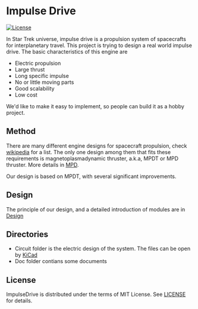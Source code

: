 # Impulse Drive

[![License](https://img.shields.io/github/license/mashape/apistatus.svg)](LICENSE)

In Star Trek universe, impulse drive is a propulsion system of spacecrafts for interplanetary travel. This project is trying to design a real world impulse drive. The basic characteristics of this engine are

* Electric propulsion
* Large thrust
* Long specific impulse
* No or little moving parts
* Good scalability
* Low cost

We'd like to make it easy to implement, so people can build it as a hobby project.

## Method

There are many different engine designs for spacecraft propulsion, check [wikipedia](https://en.wikipedia.org/wiki/Spacecraft_propulsion#Table_of_methods) for a list. The only one design among them that fits these requirements is magnetoplasmadynamic thruster, a.k.a, MPDT or MPD thruster. More details in [MPD](Doc/Mpd.md).

Our design is based on MPDT, with several significant improvements.

## Design

The principle of our design, and a detailed introduction of modules are in [Design](Doc/Design.md)

## Directories

* Circuit folder is the electric design of the system. The files can be open by [KiCad](https://kicad-pcb.org/)
* Doc folder contians some documents

## License

ImpulseDrive is distributed under the terms of MIT License. See [LICENSE](LICENSE) for details.
